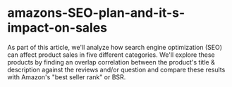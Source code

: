# amazons-SEO-plan-and-it-s-impact-on-sales
As part of this article, we'll analyze how search engine optimization (SEO) can affect product sales in five different categories. We'll explore these products by finding an overlap correlation between the product's title &amp; description against the reviews and/or question and compare these results with Amazon's "best seller rank" or BSR.
